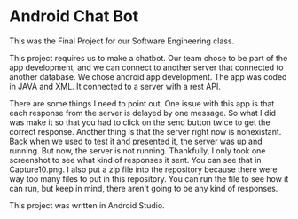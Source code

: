 # Android Chat Bot
This was the Final Project for our Software Engineering class.

This project requires us to make a chatbot. Our team chose to be part of the app development, and we can connect to another server that connected to another database.
We chose android app development. The app was coded in JAVA and XML. It connected to a server with a rest API.

There are some things I need to point out. 
One issue with this app is that each response from the server is delayed by one message. So what I did was make it so that you had to click on the send button twice to get the correct response.
Another thing is that the server right now is nonexistant. Back when we used to test it and presented it, the server was up and running. But now, the server is not running. Thankfully, I only took one screenshot to see what kind of responses it sent. You can see that in Capture10.png.
I also put a zip file into the repository because there were way too many files to put in this repository. 
You can run the file to see how it can run, but keep in mind, there aren't going to be any kind of responses.

This project was written in Android Studio.
